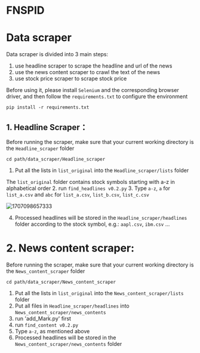 # FNSPID
# Data scraper
Data scraper is divided into 3 main steps:
1. use headline scraper to scrape the headline and url of the news
2. use the news content scraper to crawl the text of the news
3. use stock price scraper to scrape stock price

Before using it, please install `Selenium` and the corresponding browser driver, and then follow the `requirements.txt` to configure the environment

`pip install -r requirements.txt`

## 1. Headline Scraper：
 Before running the scraper, make sure that your current working directory is the `Headline_scraper` folder

`cd path/data_scraper/Headline_scraper`

 1. Put all the lists in `list_original` into the `Headline_scraper/lists` folder

The `list_original` folder contains stock symbols starting with a-z in alphabetical order
 2. run `find_headlines v0.2.py`
 3. Type `a-z`, `a` for `list_a.csv` and `abc` for `list_a.csv`, `list_b.csv`, `list_c.csv`




![1707098657333](https://github.com/Zdong104/FNSPID/assets/91862936/9db14d61-9d44-4bcf-89d9-282de88238fd)

 4. Processed headlines will be stored in the `Headline_scraper/headlines` folder according to the stock symbol, e.g.: `aapl.csv`, `ibm.csv` ...

# 2. News content scraper:
 Before running the scraper, make sure that your current working directory is the `News_content_scraper` folder

`cd path/data_scraper/News_content_scraper`
1. Put all the lists in `list_original` into the `News_content_scraper/lists` folder
2. Put all files in `Headline_scraper/headlines` into `News_content_scraper/news_contents`
3. run 'add_Mark.py' first
4. run `find_content v0.2.py`
5. Type `a-z`, as mentioned above
6. Processed headlines will be stored in the `News_content_scraper/news_contents` folder
